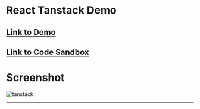 # React Tanstack Demo
## [Link to Demo](https://l8hng4.csb.app/)
## [Link to Code Sandbox](https://codesandbox.io/p/sandbox/react-tanstack-example-l8hng4)
# Screenshot
![tanstack](https://github.com/DarkMortal/React-Tanstack-Demo/assets/67017303/6737f8c4-0060-42a9-98a6-aede2d09e4c4)
***
